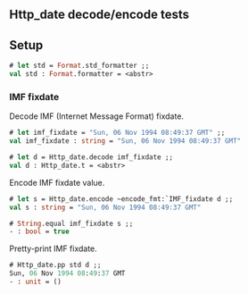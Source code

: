 ## Http_date decode/encode tests

## Setup

```ocaml
# let std = Format.std_formatter ;;
val std : Format.formatter = <abstr>
```

### IMF fixdate

Decode IMF (Internet Message Format) fixdate.


```ocaml
# let imf_fixdate = "Sun, 06 Nov 1994 08:49:37 GMT" ;;
val imf_fixdate : string = "Sun, 06 Nov 1994 08:49:37 GMT"

# let d = Http_date.decode imf_fixdate ;;
val d : Http_date.t = <abstr>
```

Encode IMF fixdate value.

```ocaml
# let s = Http_date.encode ~encode_fmt:`IMF_fixdate d ;;
val s : string = "Sun, 06 Nov 1994 08:49:37 GMT"

# String.equal imf_fixdate s ;;
- : bool = true
```

Pretty-print IMF fixdate.

```ocaml
# Http_date.pp std d ;;
Sun, 06 Nov 1994 08:49:37 GMT
- : unit = ()
```
